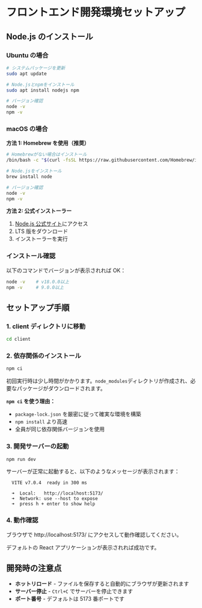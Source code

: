 # フロントエンド開発環境セットアップ

## Node.js のインストール

### Ubuntu の場合

```bash
# システムパッケージを更新
sudo apt update

# Node.jsとnpmをインストール
sudo apt install nodejs npm

# バージョン確認
node -v
npm -v
```

### macOS の場合

**方法 1: Homebrew を使用（推奨）**

```bash
# Homebrewがない場合はインストール
/bin/bash -c "$(curl -fsSL https://raw.githubusercontent.com/Homebrew/install/HEAD/install.sh)"

# Node.jsをインストール
brew install node

# バージョン確認
node -v
npm -v
```

**方法 2: 公式インストーラー**

1. [Node.js 公式サイト](https://nodejs.org/)にアクセス
2. LTS 版をダウンロード
3. インストーラーを実行

### インストール確認

以下のコマンドでバージョンが表示されれば OK：

```bash
node -v    # v18.0.0以上
npm -v     # 9.0.0以上
```

## セットアップ手順

### 1. client ディレクトリに移動

```bash
cd client
```

### 2. 依存関係のインストール

```bash
npm ci
```

初回実行時は少し時間がかかります。`node_modules`ディレクトリが作成され、必要なパッケージがダウンロードされます。

**`npm ci` を使う理由：**

- `package-lock.json` を厳密に従って確実な環境を構築
- `npm install` より高速
- 全員が同じ依存関係バージョンを使用

### 3. 開発サーバーの起動

```bash
npm run dev
```

サーバーが正常に起動すると、以下のようなメッセージが表示されます：

```
  VITE v7.0.4  ready in 300 ms

  ➜  Local:   http://localhost:5173/
  ➜  Network: use --host to expose
  ➜  press h + enter to show help
```

### 4. 動作確認

ブラウザで http://localhost:5173/ にアクセスして動作確認してください。

デフォルトの React アプリケーションが表示されれば成功です。

## 開発時の注意点

- **ホットリロード** - ファイルを保存すると自動的にブラウザが更新されます
- **サーバー停止** - `Ctrl+C` でサーバーを停止できます
- **ポート番号** - デフォルトは 5173 番ポートです
